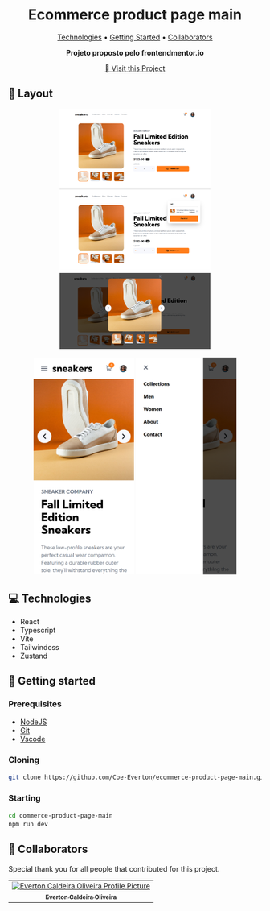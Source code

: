 <h1 align="center" style="font-weight: bold;">Ecommerce product page main</h1>

<p align="center">
 <a href="#tech">Technologies</a> • 
 <a href="#started">Getting Started</a> • 
 <a href="#colab">Collaborators</a>
</p>

<p align="center">
    <b>Projeto proposto pelo frontendmentor.io</b>
</p>

<p align="center">
     <a href="https://ecommerce-product-page-main-three-eta.vercel.app/" target="_blank" >📱 Visit this Project</a>
</p>

<h2 id="layout">🎨 Layout</h2>

<p align="center">
    <img src="public/images/image-project-finished-1.png" alt="Image Example" width="300px">
    <img src="public/images/image-project-finished-2.png" alt="Image Example" width="300px">
    <img src="public/images/image-project-finished-5.png" alt="Image Example" width="300px">
</p>
<p align="center">
    <img src="public/images/image-project-finished-3.png" alt="Image Example" width="200px">
    <img src="public/images/image-project-finished-4.png" alt="Image Example" width="200px">
</p>
<h2 id="technologies">💻 Technologies</h2>

- React
- Typescript
- Vite
- Tailwindcss
- Zustand

<h2 id="started">🚀 Getting started</h2>

<h3>Prerequisites</h3>

- [NodeJS](https://nodejs.org/pt)
- [Git](https://git-scm.com/downloads)
- [Vscode](https://code.visualstudio.com/)

<h3>Cloning</h3>

```bash
git clone https://github.com/Coe-Everton/ecommerce-product-page-main.git
```

<h3>Starting</h3>

```bash
cd commerce-product-page-main
npm run dev
```

<h2 id="colab">🤝 Collaborators</h2>

Special thank you for all people that contributed for this project.

<table>
  <tr>
    <td align="center">
      <a href="https://github.com/Coe-Everton" target="_blank">
        <img src="https://avatars.githubusercontent.com/u/83991145?v=4" width="100px;" alt="Everton Caldeira Oliveira Profile Picture"/><br>
        <sub>
          <b>Everton Caldeira Oliveira</b>
        </sub>
      </a>
    </td>
</table>
